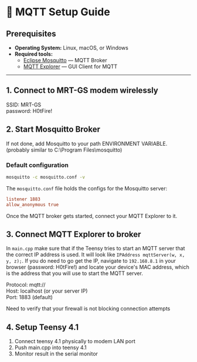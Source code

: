 # 🧩 MQTT Setup Guide

## Prerequisites

- **Operating System:** Linux, macOS, or Windows
- **Required tools:**
  - [Eclipse Mosquitto](https://mosquitto.org/download/) — MQTT Broker
  - [MQTT Explorer](https://mqtt-explorer.com/) — GUI Client for MQTT

---

## 1. Connect to MRT-GS modem wirelessly

SSID: MRT-GS  
password: H0tFire!

## 2. Start Mosquitto Broker

If not done, add Mosquitto to your path ENVIRONMENT VARIABLE. (probably similar to C:\Program Files\mosquitto)

### Default configuration

```bash
mosquitto -c mosquitto.conf -v
```

The `mosquitto.conf` file holds the configs for the Mosquitto server:

```conf
listener 1883
allow_anonymous true
```

Once the MQTT broker gets started, connect your MQTT Explorer to it.

## 3. Connect MQTT Explorer to broker

In `main.cpp` make sure that if the Teensy tries to start an MQTT server that the correct IP address is used.
It will look like `IPAddress mqttServer(w, x, y, z);`. If you do need to go get the IP,
navigate to `192.168.8.1` in your browser (password: H0tFire!) and locate your device's MAC address, which is the address that you will use to start the MQTT server.

Protocol: mqtt://  
Host: localhost (or your server IP)  
Port: 1883 (default)

Need to verify that your firewall is not blocking connection attempts

## 4. Setup Teensy 4.1

1. Connect teensy 4.1 physically to modem LAN port
2. Push main.cpp into teensy 4.1
3. Monitor result in the serial monitor
